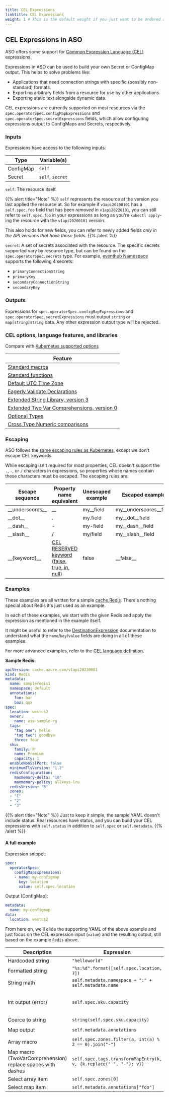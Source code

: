 ```yaml
---
title: CEL Expressions
linktitle: CEL Expressions
weight: 1 # This is the default weight if you just want to be ordered alphabetically
---
```


## CEL Expressions in ASO

ASO offers some support for [Common Expression Language (CEL)](https://github.com/google/cel-spec) expressions.

Expressions in ASO can be used to build your own Secret or ConfigMap output. This helps to solve problems like:

- Applications that need connection strings with specific (possibly non-standard) formats.
- Exporting arbitrary fields from a resource for use by other applications.
- Exporting static text alongside dynamic data.

CEL expressions are currently supported on most resources via the `spec.operatorSpec.configMapExpressions` and
`spec.operatorSpec.secretExpressions` fields, which allow configuring expressions output 
to ConfigMaps and Secrets, respectively.

### Inputs

Expressions have access to the following inputs:

| Type      | Variable(s)      |
|-----------|------------------|
| ConfigMap | `self`           |
| Secret    | `self`, `secret` |

`self`: The resource itself.

{{% alert title="Note" %}}
`self` represents the resource at the version you last applied the resource at. So for example if `v1api20200101`
has a `self.spec.foo` field that has been _removed_ in `v1api20220101`, you can still refer to `self.spec.foo`
in your expressions as long as you're `kubectl apply`-ing the resource with the `v1api20200101` version.

This also holds for new fields, you can refer to newly added fields _only in the API versions that have those fields_. 
{{% /alert %}}

`secret`: A set of secrets associated with the resource. The specific secrets supported vary by resource type, 
but can be found on the `spec.operatorSpec.secrets` type. 
For example, [eventhub Namespace](https://azure.github.io/azure-service-operator/reference/eventhub/v1api20211101/#eventhub.azure.com/v1api20211101.NamespaceOperatorSecrets)
supports the following 4 secrets: 
- `primaryConnectionString`
- `primaryKey`
- `secondaryConnectionString`
- `secondaryKey`

### Outputs

Expressions for `spec.operatorSpec.configMapExpressions` and `spec.operatorSpec.secretExpressions`
must output `string` or `map[string]string` data. Any other expression output type will be rejected.

### CEL options, language features, and libraries

Compare with [Kubernetes supported options](https://kubernetes.io/docs/reference/using-api/cel/#cel-options-language-features-and-libraries)

| Feature                                                                                                             |
|---------------------------------------------------------------------------------------------------------------------|
| [Standard macros](https://github.com/google/cel-spec/blob/master/doc/langdef.md#macros)                             |
| [Standard functions](https://github.com/google/cel-spec/blob/master/doc/langdef.md#list-of-standard-definitions)    |
| [Default UTC Time Zone](https://pkg.go.dev/github.com/google/cel-go/cel#DefaultUTCTimeZone)                         |
| [Eagerly Validate Declarations](https://pkg.go.dev/github.com/google/cel-go/cel#EagerlyValidateDeclarations)        |
| [Extended String Library, version 3](https://pkg.go.dev/github.com/google/cel-go/ext#Strings)                       |
| [Extended Two Var Comprehensions, version 0](https://pkg.go.dev/github.com/google/cel-go/ext#TwoVarComprehensions)  |
| [Optional Types](https://pkg.go.dev/github.com/google/cel-go/cel#OptionalTypes)                                     |
| [Cross Type Numeric comparisons](https://pkg.go.dev/github.com/google/cel-go/cel#CrossTypeNumericComparisons)       |


### Escaping

ASO follows the [same escaping rules as Kubernetes](https://kubernetes.io/docs/reference/using-api/cel/#escaping),
except we don't escape CEL keywords.

While escaping isn't required for most properties, CEL doesn't support the `.`, `-`, or `/` characters in expressions, so
properties whose names contain these characters must be escaped. The escaping rules are:

| Escape sequence   | Property name equivalent                                                                                             | Unescaped example | Escaped example          |
|-------------------|----------------------------------------------------------------------------------------------------------------------|-------------------|--------------------------|
| \_\_underscores__ | __                                                                                                                   | my__field         | my\_\_underscores__field |
| \_\_dot__         | .                                                                                                                    | my.field          | my\_\_dot__field         |
| \_\_dash__        | -                                                                                                                    | my-field          | my\_\_dash__field        |
| \_\_slash__       | /                                                                                                                    | my/field          | my\_\_slash__field       |
| \_\_{keyword}__   | [CEL RESERVED keyword (false, true, in, null)](https://github.com/google/cel-spec/blob/master/doc/langdef.md#syntax) | false             | \_\_false__              |

### Examples

These examples are all written for a simple 
[cache.Redis](https://azure.github.io/azure-service-operator/reference/cache/v1api20230801/#cache.azure.com/v1api20230801.Redis).
There's nothing special about Redis it's just used as an example.

In each of these examples, we start with the given Redis and apply the expression as mentioned in the example itself.

It might be useful to refer to 
the [DestinationExpression](https://pkg.go.dev/github.com/Azure/azure-service-operator/v2/pkg/genruntime/core#DestinationExpression)
documentation to understand what the `name`/`key`/`value` fields are doing in all of these examples.

For more advanced examples, refer to the 
[CEL language definition](https://github.com/google/cel-spec/blob/master/doc/langdef.md).

**Sample Redis:**
```yaml
apiVersion: cache.azure.com/v1api20230801
kind: Redis
metadata:
  name: sampleredis1
  namespace: default
  annotations:
    foo: bar
    baz: qux
spec:
  location: westus2
  owner:
    name: aso-sample-rg
  tags:
    "tag one": hello
    "tag two": goodbye
    three: four
  sku:
    family: P
    name: Premium
    capacity: 1
  enableNonSslPort: false
  minimumTlsVersion: "1.2"
  redisConfiguration:
    maxmemory-delta: "10"
    maxmemory-policy: allkeys-lru
  redisVersion: "6"
  zones:
  - "1"
  - "2"
  - "3" 
```

{{% alert title="Note" %}}
Just to keep it simple, the sample YAML doesn't include status. Real resources have status, and you can build your
CEL expressions with `self.status` in addition to `self.spec` or `self.metadata`.
{{% /alert %}}

#### A full example

Expression snippet:
```yaml
spec:
  operatorSpec:
    configMapExpressions:
    - name: my-configmap
      key: location
      value: self.spec.location
```

Output (ConfigMap):
```yaml
metadata:
  name: my-configmap
data:
  location: westus2
```

From here on, we'll elide the supporting YAML of the above example and just focus on the CEL expression input (`value`)
and the resulting output, still based on the example `Redis` above.

| Description                                                | Expression                                                                    | Result                                                                         |
| ---------------------------------------------------------- | ----------------------------------------------------------------------------- | ------------------------------------------------------------------------------ |
| Hardcoded string                                           | `"helloworld"`                                                                | `helloworld`                                                                   |
| Formatted string                                           | `"%s:%d".format([self.spec.location, 7])`                                     | `westus2:7`                                                                    |
| String math                                                | `self.metadata.namespace + ":" + self.metadata.name`                          | `default:sampleredis1`                                                         |
| Int output (error)                                         | `self.spec.sku.capacity`                                                      | Error, expression must return one of [string,map(string, string)], but was int |
| Coerce to string                                           | `string(self.spec.sku.capacity)`                                              | `1`                                                                            |
| Map output                                                 | `self.metadata.annotations`                                                   | `{"foo": "bar", "baz": "qux"}`                                                 |
| Array macro                                                | `self.spec.zones.filter(a, int(a) % 2 == 0).join("-")`                        | `2-4`                                                                          |
| Map macro (TwoVarComprehension) replace spaces with dashes | `self.spec.tags.transformMapEntry(k, v, {k.replace(" ", "-"): v})`            | `{"tag-one": "hello", "tag-two": "goodbye", "three": "four"}`                  |
| Select array item                                          | `self.spec.zones[0]`                                                          | `1`                                                                            |
| Select map item                                            | `self.metadata.annotations["foo"]`                                            | `bar`                                                                          |

